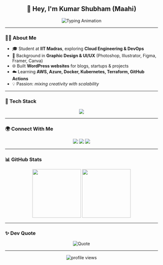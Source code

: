 <h2 align="center">👋 Hey, I'm Kumar Shubham (Maahi)</h2>

<p align="center">
  <img
    src="https://readme-typing-svg.herokuapp.com?font=Fira+Code&weight=600&size=20&pause=1200&center=true&vCenter=true&width=600&color=1E90FF&lines=Cloud+%26+DevOps+Learner;UI%2FUX+Designer+%7C+WordPress+Developer;Always+Learning+%26+Building+🚀"
    alt="Typing Animation"
  />
</p>

---

### 👨‍💻 About Me
- 🎓 Student at **IIT Madras**, exploring **Cloud Engineering & DevOps**  
- 🎨 Background in **Graphic Design & UI/UX** (Photoshop, Illustrator, Figma, Framer, Canva)  
- 🌐 Built **WordPress websites** for blogs, startups & projects  
- ☁️ Learning **AWS, Azure, Docker, Kubernetes, Terraform, GitHub Actions**  
- 💡 Passion: *mixing creativity with scalability*  

---

### 🧰 Tech Stack
<p align="center">
  <img src="https://skillicons.dev/icons?i=aws,azure,docker,kubernetes,terraform,git,github,wordpress,html,css,js,figma,photoshop,illustrator,framer,canva&perline=9" />
</p>

---

### 🌍 Connect With Me
<p align="center">
  <a href="https://linkedin.com/in/maahijeen"><img src="https://img.shields.io/badge/LinkedIn-Connect-1E90FF?style=for-the-badge&logo=linkedin&logoColor=white" /></a>
  <a href="https://instagram.com/createmaahi"><img src="https://img.shields.io/badge/Instagram-@createmaahi-DD2A7B?style=for-the-badge&logo=instagram&logoColor=white" /></a>
  <a href="mailto:jeenmaahi003@gmail.com"><img src="https://img.shields.io/badge/Email-Contact-EA4335?style=for-the-badge&logo=gmail&logoColor=white" /></a>
</p>

---

### 📊 GitHub Stats
<p align="center">
  <img height="160" src="https://github-readme-stats.vercel.app/api?username=maahijeen&show_icons=true&theme=transparent&hide_border=true&title_color=1E90FF&icon_color=1E90FF&text_color=000000" />
  <img height="160" src="https://github-readme-stats.vercel.app/api/top-langs/?username=maahijeen&layout=compact&theme=transparent&hide_border=true&title_color=1E90FF&text_color=000000" />
</p>

---

### ✨ Dev Quote
<p align="center">
  <img src="https://quotes-github-readme.vercel.app/api?type=horizontal&theme=light" alt="Quote" />
</p>

---

<p align="center">
  <img src="https://komarev.com/ghpvc/?username=maahijeen&label=Profile+Views&color=1E90FF&style=flat-square" alt="profile views"/>
</p>
